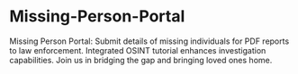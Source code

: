 # Missing-Person-Portal
Missing Person Portal: Submit details of missing individuals for PDF reports to law enforcement. Integrated OSINT tutorial enhances investigation capabilities. Join us in bridging the gap and bringing loved ones home.

